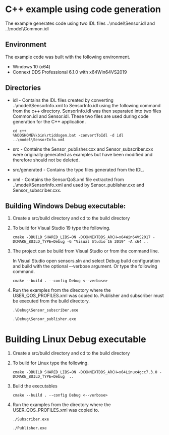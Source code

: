 # C++ example using code generation
The example generates code using two IDL files ..\model\Sensor.idl and ..\model\Common.idl

## Environment
The example code was built with the following environment.

* Windows 10 (x64)
* Connext DDS Professional 6.1.0 with x64Win64VS2019

## Directories

- idl - Contains the IDL files created by converting ..\model\SensorInfo.xml to SensorInfo.idl using the following command from the c++ directory. SensorInfo.idl was then separated into two files Common.idl and Sensor.idl. These two files are used during code generation for the C++ application. 

    ```
    cd c++
    %NDDSHOME%\bin\rtiddsgen.bat -convertToIdl -d idl ..\model\SensorInfo.xml
    ```

- src - Contains the Sensor_publisher.cxx and Sensor_subscriber.cxx were originally generated as examples but have been modified and therefore should not be deleted.

- src/generated - Contains the type files generated from the IDL.

- xml - Contains the SensorQoS.xml file extracted from ..\model\SensorInfo.xml and used by Sensor_publisher.cxx and Sensor_subscriber.cxx.  

## Building Windows Debug executable:

1. Create a src/build directory and cd to the build directory

2. To build for Visual Studio 19 type the following.
    ```
    cmake -DBUILD_SHARED_LIBS=ON -DCONNEXTDDS_ARCH=x64Win64VS2017 -DCMAKE_BUILD_TYPE=Debug -G "Visual Studio 16 2019" -A x64 ..
    ```

3. The project can be build from Visual Studio or from the command line.

    In Visual Studio open sensors.sln and select Debug build configuration and build with the optional --verbose argument.
    Or type the following command.
    ```
    cmake --build . --config Debug <--verbose>
    ```

4. Run the examples from the directory where the USER_QOS_PROFILES.xml was copied to. Publisher and subscriber must be executed from the build directory.

    ```.\Debug\Sensor_subscriber.exe```

    ```.\Debug\Sensor_publisher.exe```

# Building Linux Debug executable

1. Create a src/build directory and cd to the build directory

2. To build for Linux type the following.
    ```
    cmake -DBUILD_SHARED_LIBS=ON -DCONNEXTDDS_ARCH=x64Linux4gcc7.3.0 -DCMAKE_BUILD_TYPE=Debug  ..
    ```

3. Build the executables

    ```
    cmake --build . --config Debug <--verbose>
    ```
4. Run the examples from the directory where the USER_QOS_PROFILES.xml was copied to.

    ```./Subscriber.exe```

    ```./Publisher.exe```

